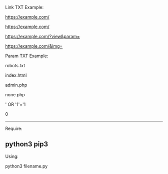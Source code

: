 Link TXT Example:

https://example.com/

https://example.com/

https://example.com/?view&param=

https://example.com/&img=



Param TXT Example:

robots.txt

index.html

admin.php

none.php

' OR '1'='1

0


-----------------
Require:

python3
pip3
-----------------
Using:

python3 filename.py
